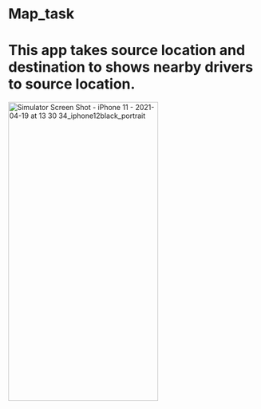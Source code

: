 # Map_task
# This app takes source location and destination to shows nearby drivers to source location.

<img src="https://user-images.githubusercontent.com/69890404/115750096-16ee3b00-a398-11eb-94db-8302f393a567.png" alt="Simulator Screen Shot - iPhone 11 - 2021-04-19 at 13 30 34_iphone12black_portrait" width="300" height="600" />
